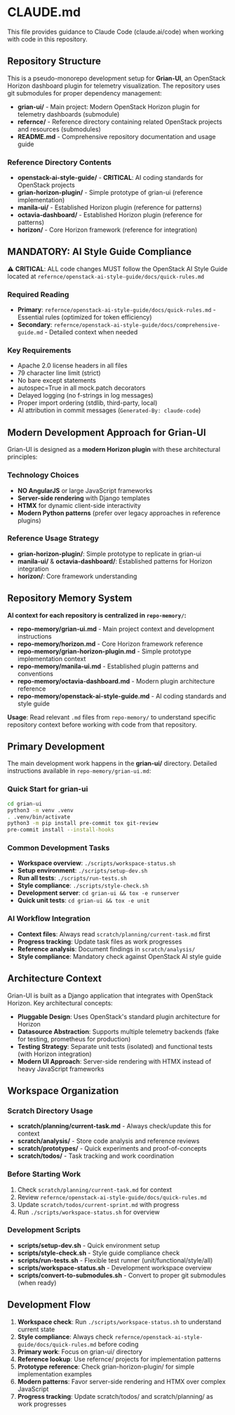 # CLAUDE.md

This file provides guidance to Claude Code (claude.ai/code) when working with code in this repository.

## Repository Structure

This is a pseudo-monorepo development setup for **Grian-UI**, an OpenStack Horizon dashboard plugin for telemetry visualization. The repository uses git submodules for proper dependency management:

- **grian-ui/** - Main project: Modern OpenStack Horizon plugin for telemetry dashboards (submodule)
- **refernce/** - Reference directory containing related OpenStack projects and resources (submodules)
- **README.md** - Comprehensive repository documentation and usage guide

### Reference Directory Contents
- **openstack-ai-style-guide/** - **CRITICAL**: AI coding standards for OpenStack projects
- **grian-horizon-plugin/** - Simple prototype of grian-ui (reference implementation)
- **manila-ui/** - Established Horizon plugin (reference for patterns)
- **octavia-dashboard/** - Established Horizon plugin (reference for patterns)
- **horizon/** - Core Horizon framework (reference for integration)

## **MANDATORY: AI Style Guide Compliance**

⚠️ **CRITICAL**: ALL code changes MUST follow the OpenStack AI Style Guide located at `refernce/openstack-ai-style-guide/docs/quick-rules.md`

### Required Reading
- **Primary**: `refernce/openstack-ai-style-guide/docs/quick-rules.md` - Essential rules (optimized for token efficiency)
- **Secondary**: `refernce/openstack-ai-style-guide/docs/comprehensive-guide.md` - Detailed context when needed

### Key Requirements
- Apache 2.0 license headers in all files
- 79 character line limit (strict)
- No bare except statements
- autospec=True in all mock.patch decorators
- Delayed logging (no f-strings in log messages)
- Proper import ordering (stdlib, third-party, local)
- AI attribution in commit messages (`Generated-By: claude-code`)

## Modern Development Approach for Grian-UI

Grian-UI is designed as a **modern Horizon plugin** with these architectural principles:

### Technology Choices
- **NO AngularJS** or large JavaScript frameworks
- **Server-side rendering** with Django templates
- **HTMX** for dynamic client-side interactivity
- **Modern Python patterns** (prefer over legacy approaches in reference plugins)

### Reference Usage Strategy
- **grian-horizon-plugin/**: Simple prototype to replicate in grian-ui
- **manila-ui/** & **octavia-dashboard/**: Established patterns for Horizon integration
- **horizon/**: Core framework understanding

## Repository Memory System

**AI context for each repository is centralized in `repo-memory/`:**

- **repo-memory/grian-ui.md** - Main project context and development instructions
- **repo-memory/horizon.md** - Core Horizon framework reference
- **repo-memory/grian-horizon-plugin.md** - Simple prototype implementation context
- **repo-memory/manila-ui.md** - Established plugin patterns and conventions
- **repo-memory/octavia-dashboard.md** - Modern plugin architecture reference
- **repo-memory/openstack-ai-style-guide.md** - AI coding standards and style guide

**Usage**: Read relevant `.md` files from `repo-memory/` to understand specific repository context before working with code from that repository.

## Primary Development

The main development work happens in the **grian-ui/** directory. Detailed instructions available in `repo-memory/grian-ui.md`:

### Quick Start for grian-ui
```bash
cd grian-ui
python3 -m venv .venv
. .venv/bin/activate
python3 -m pip install pre-commit tox git-review
pre-commit install --install-hooks
```

### Common Development Tasks
- **Workspace overview**: `./scripts/workspace-status.sh`
- **Setup environment**: `./scripts/setup-dev.sh`
- **Run all tests**: `./scripts/run-tests.sh`
- **Style compliance**: `./scripts/style-check.sh`
- **Development server**: `cd grian-ui && tox -e runserver`
- **Quick unit tests**: `cd grian-ui && tox -e unit`

### AI Workflow Integration
- **Context files**: Always read `scratch/planning/current-task.md` first
- **Progress tracking**: Update task files as work progresses
- **Reference analysis**: Document findings in `scratch/analysis/`
- **Style compliance**: Mandatory check against OpenStack AI style guide

## Architecture Context

Grian-UI is built as a Django application that integrates with OpenStack Horizon. Key architectural concepts:

- **Pluggable Design**: Uses OpenStack's standard plugin architecture for Horizon
- **Datasource Abstraction**: Supports multiple telemetry backends (fake for testing, prometheus for production)
- **Testing Strategy**: Separate unit tests (isolated) and functional tests (with Horizon integration)
- **Modern UI Approach**: Server-side rendering with HTMX instead of heavy JavaScript frameworks

## Workspace Organization

### Scratch Directory Usage
- **scratch/planning/current-task.md** - Always check/update this for context
- **scratch/analysis/** - Store code analysis and reference reviews
- **scratch/prototypes/** - Quick experiments and proof-of-concepts
- **scratch/todos/** - Task tracking and work coordination

### Before Starting Work
1. Check `scratch/planning/current-task.md` for context
2. Review `refernce/openstack-ai-style-guide/docs/quick-rules.md`
3. Update `scratch/todos/current-sprint.md` with progress
4. Run `./scripts/workspace-status.sh` for overview

### Development Scripts
- **scripts/setup-dev.sh** - Quick environment setup
- **scripts/style-check.sh** - Style guide compliance check
- **scripts/run-tests.sh** - Flexible test runner (unit/functional/style/all)
- **scripts/workspace-status.sh** - Development workspace overview
- **scripts/convert-to-submodules.sh** - Convert to proper git submodules (when ready)

## Development Flow

1. **Workspace check**: Run `./scripts/workspace-status.sh` to understand current state
2. **Style compliance**: Always check `refernce/openstack-ai-style-guide/docs/quick-rules.md` before coding
3. **Primary work**: Focus on grian-ui/ directory
4. **Reference lookup**: Use refernce/ projects for implementation patterns
5. **Prototype reference**: Check grian-horizon-plugin/ for simple implementation examples
6. **Modern patterns**: Favor server-side rendering and HTMX over complex JavaScript
7. **Progress tracking**: Update scratch/todos/ and scratch/planning/ as work progresses
